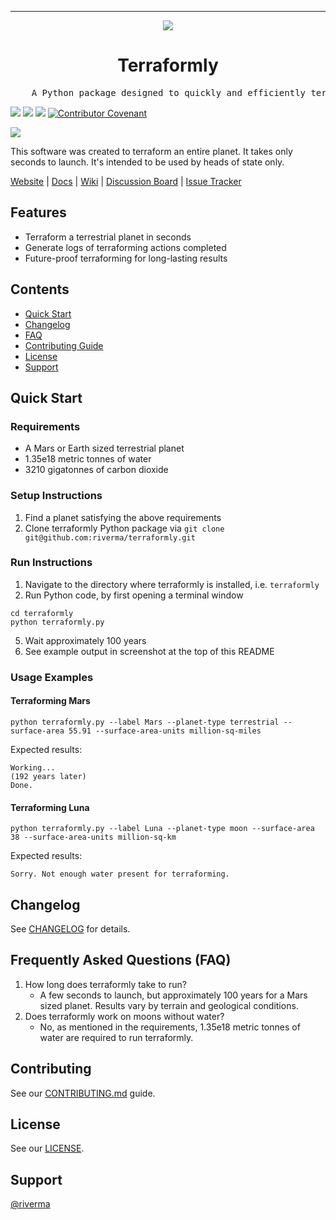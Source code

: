 <!-- ********************************************************************************************* -->
<!-- NOTE: this is NOT a real project, this is a template to be used for your own REAMDE.md files! -->
<!-- ********************************************************************************************* -->

<!-- Header block for project -->
<hr>

<div align="center">

<span style="display:block;text-align:center">
  
  ![](https://www.nasa.gov/sites/default/files/styles/side_image/public/thumbnails/image/nasa-logo-web-rgb.png?itok=uDhKSTb1)
  <!-- ☝️ Replace with your logo (if applicable) ☝️ -->
  
</span>

  <h1 align="center">Terraformly</h1>
  <!-- ☝️ Replace with your repo name ☝️ -->

</div>

<pre align="center">
    A Python package designed to quickly and efficiently terraform a planet.
</pre>
<!-- ☝️ Replace with a single sentence describing the purpose of your repo / proj ☝️ -->

<!-- Header block for project -->

![](https://img.shields.io/github/last-commit/riverma/terraformly) ![](https://img.shields.io/github/downloads/riverma/terraformly/total) ![](https://img.shields.io/github/stars/riverma/github_test_area?style=social) [![Contributor Covenant](https://img.shields.io/badge/Contributor%20Covenant-2.1-4baaaa.svg)](code_of_conduct.md)
<!-- ☝️ Add badges via: https://shields.io ☝️ -->

![](https://picsum.photos/id/1002/1024/800)
<!-- ☝️ Screenshot of your software (if applicable) ☝️ -->

This software was created to terraform an entire planet. It takes only seconds to launch. It's intended to be used by heads of state only. 
<!-- ☝️ Replace with a more detailed description of your repository, including why it was made and whom its intended for.  ☝️ -->

[Website]() | [Docs]() | [Wiki](https://github.com/riverma/terraformly/wiki) | [Discussion Board]() | [Issue Tracker](https://github.com/riverma/terraformly/issues)

## Features

* Terraform a terrestrial planet in seconds
* Generate logs of terraforming actions completed
* Future-proof terraforming for long-lasting results

<!-- ☝️ Replace with a bullet-point list of your features ☝️ -->

## Contents

* [Quick Start](#quick-start)
* [Changelog](#changelog)
* [FAQ](#frequently-asked-questions-faq)
* [Contributing Guide](#contributing)
* [License](#license)
* [Support](#support)

## Quick Start

### Requirements

* A Mars or Earth sized terrestrial planet
* 1.35e18 metric tonnes of water
* 3210 gigatonnes of carbon dioxide

<!-- ☝️ Replace with a bullet-point list of your requirements, including hardware if applicable ☝️ -->

### Setup Instructions

1. Find a planet satisfying the above requirements
2. Clone terraformly Python package via `git clone git@github.com:riverma/terraformly.git`

<!-- ☝️ Replace with a bullet-point list of how to set up your software prior to running ☝️ -->

### Run Instructions

1. Navigate to the directory where terraformly is installed, i.e. `terraformly`
2. Run Python code, by first opening a terminal window
```
cd terraformly
python terraformly.py
```
5. Wait approximately 100 years
6. See example output in screenshot at the top of this README

<!-- ☝️ Replace with a bullet-point list of your run instructions, including expected results ☝️ -->

### Usage Examples

#### Terraforming Mars

```
python terraformly.py --label Mars --planet-type terrestrial --surface-area 55.91 --surface-area-units million-sq-miles
```

Expected results:
```
Working...
(192 years later)
Done.
```

#### Terraforming Luna

```
python terraformly.py --label Luna --planet-type moon --surface-area 38 --surface-area-units million-sq-km
```

Expected results:
```
Sorry. Not enough water present for terraforming.
```

<!-- ☝️ Replace with a bullet-point list of your usage examples, including screenshots if possible ☝️ -->

## Changelog

See [CHANGELOG](https://github.com/riverma/terraformly/blob/main/CHANGELOG.md) for details.

<!-- ☝️ Replace with a bullet-point list of your release notes like above, or just link to your releases page ☝️ -->

## Frequently Asked Questions (FAQ)

1. How long does terraformly take to run?
   - A few seconds to launch, but approximately 100 years for a Mars sized planet. Results vary by terrain and geological conditions.
2. Does terraformly work on moons without water?
   - No, as mentioned in the requirements, 1.35e18 metric tonnes of water are required to run terraformly.

<!-- ☝️ Replace with a list of frequently asked questions from your project, or post a link to your FAQ on a discussion board ☝️ -->

## Contributing

See our [CONTRIBUTING.md](CONTRIBUTING.md) guide.

<!-- ☝️ Replace with a text describing how people may contribute to your project, or link to your contibution guide directly ☝️ -->

## License

See our [LICENSE](LICENSE). 

<!-- ☝️ Replace with the text of your copyright and license, or directly link to your license file ☝️ -->

## Support

[@riverma](https://github.com/riverma)

<!-- ☝️ Replace with the key individuals who should be contacted for questions ☝️ -->
